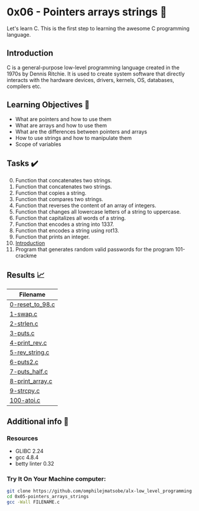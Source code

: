 # 0x06 - Pointers arrays strings 📝

Let's learn C. This is the first step to learning the awesome C programming language.

## Introduction

C is a general-purpose low-level programming language created in the 1970s by Dennis Ritchie.
It is used to create system software that directly interacts with the hardware devices, drivers, kernels, OS, databases, compilers etc.

## Learning Objectives :bookmark_tabs:

* What are pointers and how to use them
* What are arrays and how to use them
* What are the differences between pointers and arrays
* How to use strings and how to manipulate them
* Scope of variables
  
## Tasks :heavy_check_mark:

0. Function that concatenates two strings.
1. Function that concatenates two strings.
2. Function that copies a string.
3. Function that compares two strings.
4. Function that reverses the content of an array of integers.
5. Function that changes all lowercase letters of a string to uppercase.
6. Function that capitalizes all words of a string.
7. Function that encodes a string into 1337.
8. Function that encodes a string using rot13.
9. Function that prints an integer.
10. <a href="doc:introduction" target="_blank">Introduction</a>
11. Program that generates random valid passwords for the program 101-crackme

## Results :chart_with_upwards_trend:

| Filename |
| ------ |
| [0-reset_to_98.c](https://github.com/omphilejmatsobe/alx-low_level_programming/blob/master/0x05-pointers_arrays_strings/0-reset_to_98.c)|
| [1-swap.c](https://github.com/omphilejmatsobe/alx-low_level_programming/blob/master/0x05-pointers_arrays_strings/1-swap.c)|
| [2-strlen.c](https://github.com/omphilejmatsobe/alx-low_level_programming/blob/master/0x05-pointers_arrays_strings/2-strlen.c)|
| [3-puts.c](https://github.com/omphilejmatsobe/alx-low_level_programming/blob/master/0x05-pointers_arrays_strings/3-puts.c)|
| [4-print_rev.c](https://github.com/omphilejmatsobe/alx-low_level_programming/blob/master/0x05-pointers_arrays_strings/4-print_rev.c)|
| [5-rev_string.c](https://github.com/omphilejmatsobe/alx-low_level_programming/blob/master/0x05-pointers_arrays_strings/5-rev_string.c)|
| [6-puts2.c](https://github.com/omphilejmatsobe/alx-low_level_programming/blob/master/0x05-pointers_arrays_strings/6-puts2.c)|
| [7-puts_half.c](https://github.com/omphilejmatsobe/alx-low_level_programming/blob/master/0x05-pointers_arrays_strings/7-puts_half.c)|
| [8-print_array.c](https://github.com/omphilejmatsobe/alx-low_level_programming/blob/master/0x05-pointers_arrays_strings/8-print_array.c)|
| [9-strcpy.c](https://github.com/omphilejmatsobe/alx-low_level_programming/blob/master/0x05-pointers_arrays_strings/9-strcpy.c)|
| [100-atoi.c](https://github.com/omphilejmatsobe/alx-low_level_programming/blob/master/0x05-pointers_arrays_strings/100-atoi.c)|

## Additional info :construction:
### Resources

- GLIBC 2.24
- gcc 4.8.4
- betty linter 0.32


### Try It On Your Machine computer:	
```bash
git clone https://github.com/omphilejmatsobe/alx-low_level_programming.git
cd 0x05-pointers_arrays_strings
gcc -Wall FILENAME.c
```
